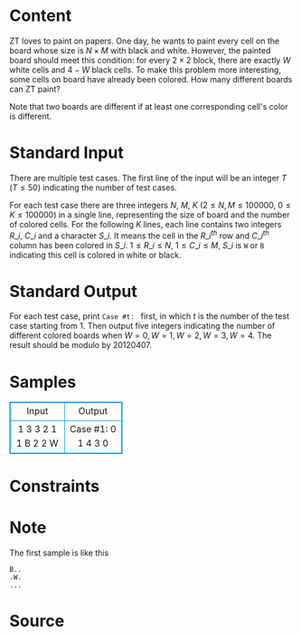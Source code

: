 
# Content

ZT loves to paint on papers. One day, he wants to paint every cell on the board whose size is $N \times M$ with black and white. However, the painted board should meet this condition: for every $2 \times 2$ block, there are exactly $W$ white cells and $4 - W$ black cells. To make this problem more interesting, some cells on board have already been colored. How many different boards can ZT paint?

Note that two boards are different if at least one corresponding cell's color is different.

# Standard Input

There are multiple test cases. The first line of the input will be an integer $T$ ($T\leq 50$) indicating the number of test cases.

For each test case there are three integers $N$, $M$, $K$ ($2 \leq N, M \leq 100000$, $0 \leq K \leq 100000$) in a single line, representing the size of board and the number of colored cells. For the following $K$ lines, each line contains two integers $R\_i$, $C\_i$ and a character $S\_i$. It means the cell in the $R\_i^{th}$ row and $C\_i^{th}$ column has been colored in $S\_i$. $1 \leq R\_i \leq N$, $1 \leq C\_i \leq M$, $S\_i$ is `W` or `B` indicating this cell is colored in white or black.

# Standard Output

For each test case, print `Case #t: ` first, in which $t$ is the number of the test case starting from $1$. Then output five integers indicating the number of different colored boards when $W = 0, W = 1, W = 2, W = 3, W = 4$. The result should be modulo by $20120407$.

# Samples

<style>
        table,table tr th, table tr td { border:1px solid #0094ff; }
        table { width: 200px; min-height: 25px; line-height: 25px; text-align: center; border-collapse: collapse;}   
    </style>
<table>
	<tr>
		<td>Input</td>
		<td>Output</td>
	</tr>
<tr><td>1
3 3 2
1 1 B
2 2 W</td><td>Case #1: 0 1 4 3 0</td></tr></table>


# Constraints



# Note

The first sample is like this
```
B..
.W.
...
```

# Source


